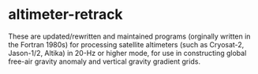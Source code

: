 # altimeter-retrack
These are updated/rewritten and maintained programs (orginally written in the Fortran 1980s) for processing satellite altimeters (such as Cryosat-2, Jason-1/2, Altika) in 20-Hz or higher mode, for use in constructing global free-air gravity anomaly and vertical gravity gradient grids.
